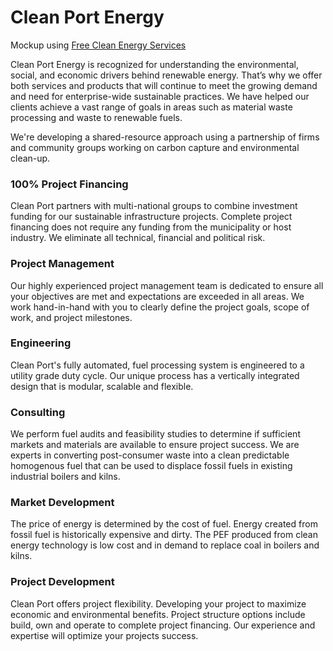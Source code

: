 # Clean Port Energy

Mockup using [Free Clean Energy Services](../../../app/?partner=freeclean)  
<!--
Resources for firms and community groups working on carbon capture and environmental clean-up.  

Nice path to use at some point
cleanpower.github.io/tech/portfolio
-->
Clean Port Energy is recognized for understanding the environmental, social, and economic drivers behind renewable energy. That’s why we offer both services and products that will continue to meet the growing demand and need for enterprise-wide sustainable practices. We have helped our clients achieve a vast range of goals in areas such as material waste processing and waste to renewable fuels.  

We're developing a shared-resource approach using a partnership of firms and community groups working on carbon capture and environmental clean-up.  

### 100% Project Financing

Clean Port partners with multi-national groups to combine investment funding for our sustainable infrastructure projects.  Complete project financing does not require any funding from the municipality or host industry. We eliminate all technical, financial and political risk.  

### Project Management

Our highly experienced project management team is dedicated to ensure all your objectives are met and expectations are exceeded in all areas. We work hand-in-hand with you to clearly define the project goals, scope of work, and project milestones.  

### Engineering

Clean Port's fully automated, fuel processing system is engineered to a utility grade duty cycle.  Our unique process has a vertically integrated design that is modular, scalable and flexible.

### Consulting

We perform fuel audits and feasibility studies to determine if sufficient markets and materials are available to ensure project success. We are experts in converting post-consumer waste into a clean predictable homogenous fuel that can be used to displace fossil fuels in existing industrial boilers and kilns.

### Market Development

The price of energy is determined by the cost of fuel. Energy created from fossil fuel is historically expensive and dirty. The PEF produced from clean energy technology is low cost and in demand to replace coal in boilers and kilns.  

### Project Development

Clean Port offers project flexibility.  Developing your project to maximize economic and environmental benefits.  Project structure options include build, own and operate to complete project financing.  Our experience and expertise will optimize your projects success.


